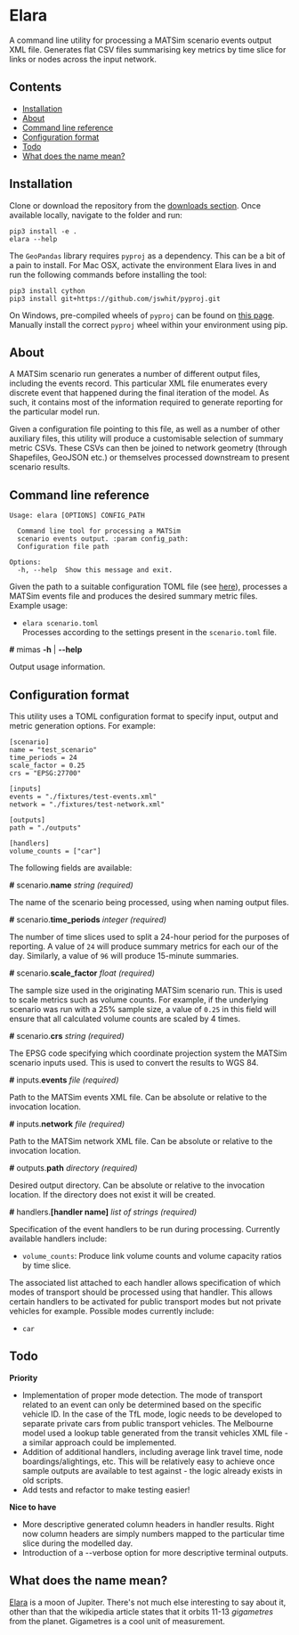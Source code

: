 # Elara

A command line utility for processing a MATSim scenario events output XML file. Generates flat CSV files summarising key metrics by time slice for links or nodes across the input network. 

## Contents
* [Installation](#markdown-header-installation)
* [About](#markdown-header-about)
* [Command line reference](#markdown-header-command-line-reference)
* [Configuration format](#markdown-header-configuration-format)
* [Todo](#markdown-header-todo)
* [What does the name mean?](#markdown-header-what-does-the-name-mean)

## Installation
Clone or download the repository from the [downloads section](https://bitbucket.org/arupdigital/elara/downloads/). Once available locally, navigate to the folder and run:
```
pip3 install -e .
elara --help
```

The ``GeoPandas`` library requires ``pyproj`` as a dependency. This can be a bit of a pain to install. For Mac OSX, activate the environment Elara lives in and run the following commands before installing the tool:
```
pip3 install cython
pip3 install git+https://github.com/jswhit/pyproj.git
```

On Windows, pre-compiled wheels of ``pyproj`` can be found on [this page](https://www.lfd.uci.edu/~gohlke/pythonlibs/). Manually install the correct ``pyproj`` wheel within your environment using pip.  

## About
A MATSim scenario run generates a number of different output files, including the events record. This particular XML file enumerates every discrete event that happened during the final iteration of the model. As such, it contains most of the information required to generate reporting for the particular model run. 

Given a configuration file pointing to this file, as well as a number of other auxiliary files, this utility will produce a customisable selection of summary metric CSVs. These CSVs can then be joined to network geometry (through Shapefiles, GeoJSON etc.) or themselves processed downstream to present scenario results. 

## Command line reference
```
Usage: elara [OPTIONS] CONFIG_PATH

  Command line tool for processing a MATSim
  scenario events output. :param config_path:
  Configuration file path

Options:
  -h, --help  Show this message and exit.
```

Given the path to a suitable configuration TOML file (see [here](#markdown-header-configuration-format)), processes a MATSim events file and produces the desired summary metric files. Example usage:

* ``elara scenario.toml``  
Processes according to the settings present in the ``scenario.toml`` file.

**#** mimas **-h** | **--help**

Output usage information.

## Configuration format
This utility uses a TOML configuration format to specify input, output and metric generation options. For example:
```
[scenario]
name = "test_scenario"
time_periods = 24
scale_factor = 0.25
crs = "EPSG:27700"

[inputs]
events = "./fixtures/test-events.xml"
network = "./fixtures/test-network.xml"

[outputs]
path = "./outputs"

[handlers]
volume_counts = ["car"]
```

The following fields are available:

**#** scenario.**name** *string* *(required)*

The name of the scenario being processed, using when naming output files.

**#** scenario.**time_periods** *integer* *(required)*

The number of time slices used to split a 24-hour period for the purposes of reporting. A value of ``24`` will produce summary metrics for each our of the day. Similarly, a value of ``96`` will produce 15-minute summaries.

**#** scenario.**scale_factor** *float* *(required)*

The sample size used in the originating MATSim scenario run. This is used to scale metrics such as volume counts. For example, if the underlying scenario was run with a 25% sample size, a value of ``0.25`` in this field will ensure that all calculated volume counts are scaled by 4 times.

**#** scenario.**crs** *string* *(required)*

The EPSG code specifying which coordinate projection system the MATSim scenario inputs used. This is used to convert the results to WGS 84. 

**#** inputs.**events** *file* *(required)*

Path to the MATSim events XML file. Can be absolute or relative to the invocation location.

**#** inputs.**network** *file* *(required)*

Path to the MATSim network XML file. Can be absolute or relative to the invocation location.

**#** outputs.**path** *directory* *(required)*

Desired output directory. Can be absolute or relative to the invocation location. If the directory does not exist it will be created.

**#** handlers.**[handler name]** *list of strings* *(required)*

Specification of the event handlers to be run during processing. Currently available handlers include:

* ``volume_counts``: Produce link volume counts and volume capacity ratios by time slice.

The associated list attached to each handler allows specification of which modes of transport should be processed using that handler. This allows certain handlers to be activated for public transport modes but not private vehicles for example. Possible modes currently include:

* ``car``

## Todo

**Priority**

* Implementation of proper mode detection. The mode of transport related to an event can only be determined based on the specific vehicle ID. In the case of the TfL mode, logic needs to be developed to separate private cars from public transport vehicles. The Melbourne model used a lookup table generated from the transit vehicles XML file - a similar approach could be implemented.
* Addition of additional handlers, including average link travel time, node boardings/alightings, etc. This will be relatively easy to achieve once sample outputs are available to test against - the logic already exists in old scripts. 
* Add tests and refactor to make testing easier! 

**Nice to have**

* More descriptive generated column headers in handler results. Right now column headers are simply numbers mapped to the particular time slice during the modelled day. 
* Introduction of a --verbose option for more descriptive terminal outputs.

## What does the name mean?
[Elara]("https://en.wikipedia.org/wiki/Elara_(moon)") is a moon of Jupiter. There's not much else interesting to say about it, other than that the wikipedia article states that it orbits 11-13 *gigametres* from the planet. Gigametres is a cool unit of measurement. 
